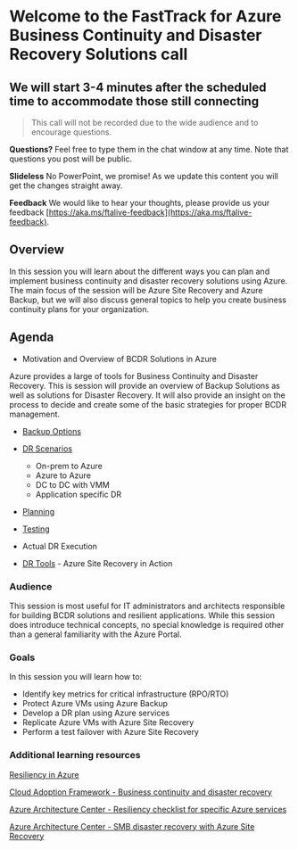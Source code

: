 # Welcome to the FastTrack for Azure Business Continuity and Disaster Recovery Solutions call
## We will start 3-4 minutes after the scheduled time to accommodate those still connecting

> This call will not be recorded due to the wide audience and to encourage questions.

**Questions?** Feel free to type them in the chat window at any time. Note that questions you post will be public. 

**Slideless** No PowerPoint, we promise! As we update this content you will get the changes straight away.

**Feedback** We would like to hear your thoughts, please provide us your feedback [https://aka.ms/ftalive-feedback](https://aka.ms/ftalive-feedback).

## Overview

In this session you will learn about the different ways you can plan and implement business continuity and disaster recovery solutions using Azure. The main focus of the session will be Azure Site Recovery and Azure Backup, but we will also discuss general topics to help you create business continuity plans for your organization.

## Agenda

- Motivation and Overview of BCDR Solutions in Azure

Azure provides a large of tools for Business Continuity and Disaster Recovery. This is session will provide an overview of Backup Solutions as well as solutions for Disaster Recovery. It will also provide an insight on the process to decide and create some of the basic strategies for proper BCDR management.

- [Backup Options](backup.md)
  
- [DR Scenarios](bcdroverview.md)
  - On-prem to Azure
  - Azure to Azure
  - DC to DC with VMM
  - Application specific DR

- [Planning](drplanning.md)

- [Testing](drtesting.md)

- Actual DR Execution

- [DR Tools](siterecovery.md) - Azure Site Recovery in Action

### Audience

This session is most useful for IT administrators and architects responsible for building BCDR solutions and resilient applications. While this session does introduce technical concepts, no special knowledge is required other than a general familiarity with the Azure Portal.

### Goals

In this session you will learn how to:

- Identify key metrics for critical infrastructure (RPO/RTO)
- Protect Azure VMs using Azure Backup
- Develop a DR plan using Azure services
- Replicate Azure VMs with Azure Site Recovery
- Perform a test failover with Azure Site Recovery

### Additional learning resources

[Resiliency in Azure](https://docs.microsoft.com/en-us/azure/availability-zones/overview)

[Cloud Adoption Framework - Business continuity and disaster recovery](https://docs.microsoft.com/en-us/azure/cloud-adoption-framework/ready/landing-zone/design-area/management-business-continuity-disaster-recovery)

[Azure Architecture Center - Resiliency checklist for specific Azure services](https://docs.microsoft.com/en-us/azure/architecture/checklist/resiliency-per-service)

[Azure Architecture Center - SMB disaster recovery with Azure Site Recovery](https://docs.microsoft.com/en-us/azure/architecture/solution-ideas/articles/disaster-recovery-smb-azure-site-recovery)
